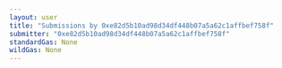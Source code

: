 ```yaml
---
layout: user
title: "Submissions by 0xe82d5b10ad98d34df448b07a5a62c1affbef758f"
submitter: "0xe82d5b10ad98d34df448b07a5a62c1affbef758f"
standardGas: None
wildGas: None
---
```

